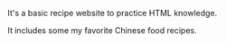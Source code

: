 It's a basic recipe website to practice HTML knowledge.

It includes some my favorite Chinese food recipes.
